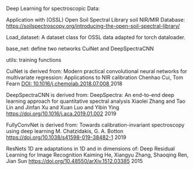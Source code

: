 Deep Learning for spectroscopic Data:

Application with (OSSL) Open Soil Spectral Library soil NIR/MIR Database: 
https://soilspectroscopy.org/introducing-the-open-soil-spectral-library/

Load_dataset:
A dataset class for OSSL data adapted for torch dataloader.

base_net:
define two networks CuiNet and DeepSpectraCNN

utils:
training functions



CuiNet is derived from:
Modern practical convolutional neural networks for multivariate regression: Applications to NIR calibration
Chenhao Cui, Tom Fearn
[DOI: 10.1016/j.chemolab.2018.07.008 ](https://doi.org/10.1016/j.chemolab.2018.07.008)
2018


DeepSpectraCNN is derived from:
DeepSpectra: An end-to-end deep learning approach for quantitative spectral analysis
Xiaolei Zhang and Tao Lin and Jinfan Xu and Xuan Luo and Yibin Ying
https://doi.org/10.1016/j.aca.2019.01.002
2019

FullyConvNet is derived from:
Towards calibration-invariant spectroscopy using deep learning
M. Chatzidakis, G. A. Botton
https://doi.org/10.1038/s41598-019-38482-1
2019

ResNets 1D are adaptations in 1D and in dimensions of:
Deep Residual Learning for Image Recognition
Kaiming He, Xiangyu Zhang, Shaoqing Ren, Jian Sun
https://doi.org/10.48550/arXiv.1512.03385
2015
